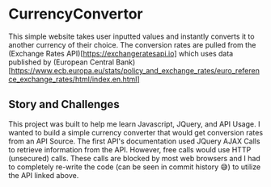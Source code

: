 # CurrencyConvertor

This simple website takes user inputted values and instantly converts it to another currency of their choice. The conversion rates are pulled from the (Exchange Rates API)[https://exchangeratesapi.io] which uses data published by (European Central Bank)[https://www.ecb.europa.eu/stats/policy_and_exchange_rates/euro_reference_exchange_rates/html/index.en.html]

## Story and Challenges
This project was built to help me learn Javascript, JQuery, and API Usage. I wanted to build a simple currency converter that would get conversion rates from an API Source. The first API's documentation used JQuery AJAX Calls to retrieve information from the API. However, free calls would use HTTP (unsecured) calls. These calls are blocked by most web browsers and I had to completely re-write the code (can be seen in commit history 😅) to utilize the API linked above.
